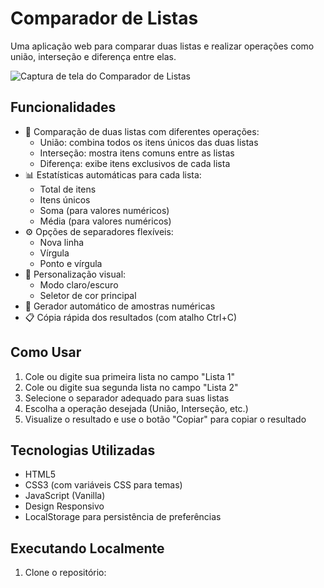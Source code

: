 # Comparador de Listas

Uma aplicação web para comparar duas listas e realizar operações como união, interseção e diferença entre elas.

![Captura de tela do Comparador de Listas](screenshot.png)

## Funcionalidades

- 🔄 Comparação de duas listas com diferentes operações:
  - União: combina todos os itens únicos das duas listas
  - Interseção: mostra itens comuns entre as listas
  - Diferença: exibe itens exclusivos de cada lista
- 📊 Estatísticas automáticas para cada lista:
  - Total de itens
  - Itens únicos
  - Soma (para valores numéricos)
  - Média (para valores numéricos)
- ⚙️ Opções de separadores flexíveis:
  - Nova linha
  - Vírgula
  - Ponto e vírgula
- 🎨 Personalização visual:
  - Modo claro/escuro
  - Seletor de cor principal
- 🔢 Gerador automático de amostras numéricas
- 📋 Cópia rápida dos resultados (com atalho Ctrl+C)

## Como Usar

1. Cole ou digite sua primeira lista no campo "Lista 1"
2. Cole ou digite sua segunda lista no campo "Lista 2"
3. Selecione o separador adequado para suas listas
4. Escolha a operação desejada (União, Interseção, etc.)
5. Visualize o resultado e use o botão "Copiar" para copiar o resultado

## Tecnologias Utilizadas

- HTML5
- CSS3 (com variáveis CSS para temas)
- JavaScript (Vanilla)
- Design Responsivo
- LocalStorage para persistência de preferências

## Executando Localmente

1. Clone o repositório:
